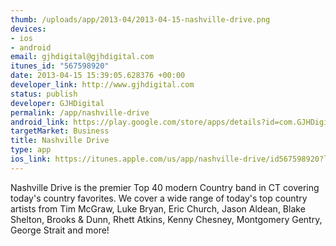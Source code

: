 ```yaml
--- 
thumb: /uploads/app/2013-04/2013-04-15-nashville-drive.png
devices: 
- ios
- android
email: gjhdigital@gjhdigital.com
itunes_id: "567598920"
date: 2013-04-15 15:39:05.628376 +00:00
developer_link: http://www.gjhdigital.com
status: publish
developer: GJHDigital
permalink: /app/nashville-drive
android_link: https://play.google.com/store/apps/details?id=com.GJHDigital.nashvilledrive1&feature=search_result#?t=W251bGwsMSwxLDEsImNvbS5HSkhEaWdpdGFsLm5hc2h2aWxs
targetMarket: Business
title: Nashville Drive
type: app
ios_link: https://itunes.apple.com/us/app/nashville-drive/id567598920?ls=1%26mt=8
---
```


Nashville Drive is the premier Top 40 modern Country band in CT covering today's country favorites. We cover a wide range of today's top country artists from Tim McGraw, Luke Bryan, Eric Church, Jason Aldean, Blake Shelton, Brooks & Dunn, Rhett Atkins, Kenny Chesney, Montgomery Gentry, George Strait and more!
